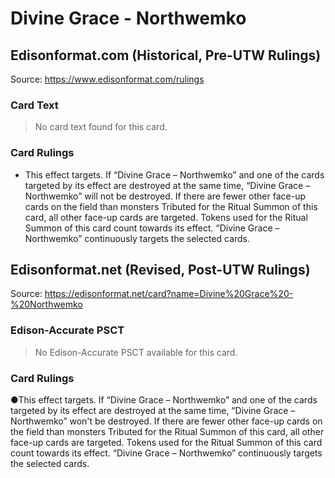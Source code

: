 # Divine Grace - Northwemko

## Edisonformat.com (Historical, Pre-UTW Rulings)

Source: https://www.edisonformat.com/rulings

### Card Text

> No card text found for this card.

### Card Rulings

*   This effect targets. If “Divine Grace – Northwemko” and one of the cards targeted by its effect are destroyed at the same time, “Divine Grace – Northwemko” will not be destroyed. If there are fewer other face-up cards on the field than monsters Tributed for the Ritual Summon of this card, all other face-up cards are targeted. Tokens used for the Ritual Summon of this card count towards its effect. “Divine Grace – Northwemko” continuously targets the selected cards.

## Edisonformat.net (Revised, Post-UTW Rulings)

Source: https://edisonformat.net/card?name=Divine%20Grace%20-%20Northwemko

### Edison-Accurate PSCT

> No Edison-Accurate PSCT available for this card.

### Card Rulings

●This effect targets. If “Divine Grace – Northwemko” and one of the cards targeted by its effect are destroyed at the same time, “Divine Grace – Northwemko” won't be destroyed. If there are fewer other face-up cards on the field than monsters Tributed for the Ritual Summon of this card, all other face-up cards are targeted. Tokens used for the Ritual Summon of this card count towards its effect. “Divine Grace – Northwemko” continuously targets the selected cards.
            